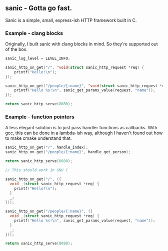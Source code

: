 ## sanic - Gotta go fast.

Sanic is a simple, small, express-ish HTTP framework built in C.

### Example - clang blocks

Originally, I built sanic with clang blocks in mind. So they're supported out of the box.

```c
sanic_log_level = LEVEL_INFO;

sanic_http_on_get("/", ^void(struct sanic_http_request *req) {
    printf("Hello!\n");
});

sanic_http_on_get("/people/{:name}", ^void(struct sanic_http_request *req) {
    printf("Hello %s!\n", sanic_get_params_value(request, "name"));
});

return sanic_http_serve(8080);
```

### Example - function pointers

A less elegant solution is to just pass handler functions as callbacks. With gcc, this can be done in a lambda-ish way, although I haven't found out how to make cmake understand that.

```c
sanic_http_on_get("/", handle_index);
sanic_http_on_get("/people/{:name}", handle_get_person);

return sanic_http_serve(8080);
```

```c
// This should work in GNU C

sanic_http_on_get("/", ({
  void _(struct sanic_http_request *req) {
    printf("Hello!\n");
  }
  _;
}));

sanic_http_on_get("/people/{:name}", ({
  void _(struct sanic_http_request *req) {
    printf("Hello %s!\n", sanic_get_params_value(request, "name"));
  }
  _;
}));

return sanic_http_serve(8080);
```